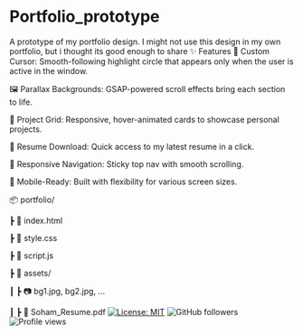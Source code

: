 # Portfolio_prototype
A prototype of my portfolio design. I might not use this design in my own portfolio, but i thought its good enough to share
✨ Features
🎯 Custom Cursor: Smooth-following highlight circle that appears only when the user is active in the window.

🖼️ Parallax Backgrounds: GSAP-powered scroll effects bring each section to life.

💼 Project Grid: Responsive, hover-animated cards to showcase personal projects.

📄 Resume Download: Quick access to my latest resume in a click.

🧭 Responsive Navigation: Sticky top nav with smooth scrolling.

📱 Mobile-Ready: Built with flexibility for various screen sizes.


📦 portfolio/

 ┣ 📜 index.html
 
 ┣ 📜 style.css
 
 ┣ 📜 script.js
 
 ┣ 📁 assets/
 
 ┃ ┣ 📷 bg1.jpg, bg2.jpg, ...
 
 ┃ ┣ 📄 Soham_Resume.pdf
[![License: MIT](https://img.shields.io/badge/License-MIT-yellow.svg)](https://opensource.org/licenses/MIT)
![GitHub followers](https://img.shields.io/github/followers/Soham-Banerjee-web?style=social)
![Profile views](https://komarev.com/ghpvc/?username=Soham-Banerjee-web&style=flat-square)
